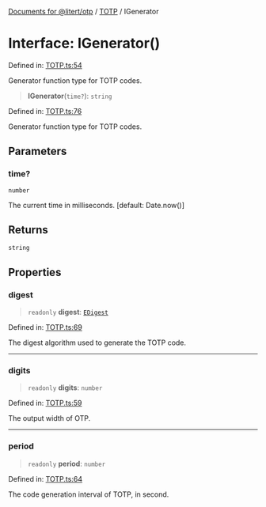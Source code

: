 [Documents for @litert/otp](../../index.md) / [TOTP](../index.md) / IGenerator

# Interface: IGenerator()

Defined in: [TOTP.ts:54](https://github.com/litert/otp.js/blob/master/src/lib/TOTP.ts#L54)

Generator function type for TOTP codes.

> **IGenerator**(`time?`): `string`

Defined in: [TOTP.ts:76](https://github.com/litert/otp.js/blob/master/src/lib/TOTP.ts#L76)

Generator function type for TOTP codes.

## Parameters

### time?

`number`

The current time in milliseconds. [default: Date.now()]

## Returns

`string`

## Properties

### digest

> `readonly` **digest**: [`EDigest`](../../Constants/enumerations/EDigest.md)

Defined in: [TOTP.ts:69](https://github.com/litert/otp.js/blob/master/src/lib/TOTP.ts#L69)

The digest algorithm used to generate the TOTP code.

***

### digits

> `readonly` **digits**: `number`

Defined in: [TOTP.ts:59](https://github.com/litert/otp.js/blob/master/src/lib/TOTP.ts#L59)

The output width of OTP.

***

### period

> `readonly` **period**: `number`

Defined in: [TOTP.ts:64](https://github.com/litert/otp.js/blob/master/src/lib/TOTP.ts#L64)

The code generation interval of TOTP, in second.
